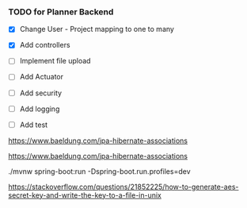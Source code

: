 ### TODO for Planner Backend
- [x] Change User - Project mapping to one to many 
- [x] Add controllers
- [ ] Implement file upload
- [ ] Add Actuator
- [ ] Add security
- [ ] Add logging
- [ ] Add test



https://www.baeldung.com/jpa-hibernate-associations

https://www.baeldung.com/jpa-hibernate-associations

./mvnw spring-boot:run -Dspring-boot.run.profiles=dev


https://stackoverflow.com/questions/21852225/how-to-generate-aes-secret-key-and-write-the-key-to-a-file-in-unix
